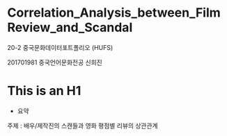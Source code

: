 # Correlation_Analysis_between_FilmReview_and_Scandal
20-2 중국문화데이터포트폴리오 (HUFS)

201701981 중국언어문화전공 신희진


This is an H1
=============
  * 요약
  
  주제 : 배우/제작진의 스캔들과 영화 평점별 리뷰의 상관관계
  
